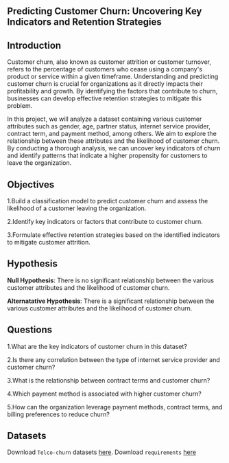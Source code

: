 ## Predicting Customer Churn: Uncovering Key Indicators and Retention Strategies
## Introduction

Customer churn, also known as customer attrition or customer turnover, refers to the percentage of customers who cease using a company's product or service within a given timeframe. Understanding and predicting customer churn is crucial for organizations as it directly impacts their profitability and growth. By identifying the factors that contribute to churn, businesses can develop effective retention strategies to mitigate this problem.

In this project, we will analyze a dataset containing various customer attributes such as gender, age, partner status, internet service provider, contract term, and payment method, among others. We aim to explore the relationship between these attributes and the likelihood of customer churn. By conducting a thorough analysis, we can uncover key indicators of churn and identify patterns that indicate a higher propensity for customers to leave the organization.

## Objectives

1.Build a classification model to predict customer churn and assess the likelihood of a customer leaving the organization.

2.Identify key indicators or factors that contribute to customer churn.

3.Formulate effective retention strategies based on the identified indicators to mitigate customer attrition.
## Hypothesis

**Null Hypothesis**: There is no significant relationship between the various customer attributes and the likelihood of customer churn.

**Alternatative Hypothesis**: There is a significant relationship between the various customer attributes and the likelihood of customer churn.

## Questions

1.What are the key indicators of customer churn in this dataset?

2.Is there any correlation between the type of internet service provider and customer churn?

3.What is the relationship between contract terms and customer churn?

4.Which payment method is associated with higher customer churn?

5.How can the organization leverage payment methods, contract terms, and billing preferences to reduce churn?

## Datasets
Download `Telco-churn` datasets [here](https://github.com/CalyGit/Telco-churn/raw/main/Datasets/Datasets.zip).
Download `requirements` [here](https://github.com/CalyGit/Telco-customer-churn/blob/main/requirements.txt)

